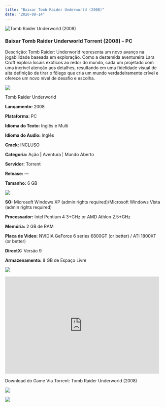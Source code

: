 ```yaml
---
title: "Baixar Tomb Raider Underworld (2008)"
date: "2020-08-14"
---
```


![Tomb Raider Underworld (2008)](https://1.bp.blogspot.com/-R13Z_dHqjvU/XxyQwJ_UZVI/AAAAAAAABB8/bOtTbe1v7OofE6NHDkh6k2JtVmxDZpsMQCNcBGAsYHQ/s320/poster.jpg "Tomb Raider Underworld (2008)")

### Baixar Tomb Raider Underworld Torrent (2008) – PC

Descrição: Tomb Raider: Underworld representa um novo avanço na jogabilidade baseada em exploração. Como a destemida aventureira Lara Croft explora locais exóticos ao redor do mundo, cada um projetado com uma incrível atenção aos detalhes, resultando em uma fidelidade visual de alta definição de tirar o fôlego que cria um mundo verdadeiramente crível e oferece um novo nível de desafio e escolha.

![](https://1.bp.blogspot.com/-XIAoZor_ewQ/Xt6k8H1cWZI/AAAAAAAAAi0/oGRR_ah4Rf449lfQQZDiX_22jAu7LLnJACPcBGAYYCw/s400/Bot{3b6f25e701f2c276e12462000761d99d36f4f564f6a12c5b7723aa1262fefb9b}25C3{3b6f25e701f2c276e12462000761d99d36f4f564f6a12c5b7723aa1262fefb9b}25A3o{3b6f25e701f2c276e12462000761d99d36f4f564f6a12c5b7723aa1262fefb9b}2Bde{3b6f25e701f2c276e12462000761d99d36f4f564f6a12c5b7723aa1262fefb9b}2BInforma{3b6f25e701f2c276e12462000761d99d36f4f564f6a12c5b7723aa1262fefb9b}25C3{3b6f25e701f2c276e12462000761d99d36f4f564f6a12c5b7723aa1262fefb9b}25A7{3b6f25e701f2c276e12462000761d99d36f4f564f6a12c5b7723aa1262fefb9b}25C3{3b6f25e701f2c276e12462000761d99d36f4f564f6a12c5b7723aa1262fefb9b}25B5es.jpg)

Tomb Raider Underworld

**Lançamento:** 2008

**Plataforma:** PC

**Idioma do Texto:** Inglês e Multi

**Idioma do Audio:** Inglês

**Crack:** INCLUSO

**Categoria:** Ação | Aventura | Mundo Aberto

**Servidor:** Torrent

**Release:** —

**Tamanho:** 6 GB

  

![](https://1.bp.blogspot.com/-h4INo_OBwls/Xt6lEEMpxNI/AAAAAAAAAi4/JjyyoRDYOagV83dzmOlHFitCwsklVMs6ACPcBGAYYCw/s400/Bot{3b6f25e701f2c276e12462000761d99d36f4f564f6a12c5b7723aa1262fefb9b}25C3{3b6f25e701f2c276e12462000761d99d36f4f564f6a12c5b7723aa1262fefb9b}25A3o{3b6f25e701f2c276e12462000761d99d36f4f564f6a12c5b7723aa1262fefb9b}2Bde{3b6f25e701f2c276e12462000761d99d36f4f564f6a12c5b7723aa1262fefb9b}2BRequisitos.jpg)

**SO:** Microsoft Windows XP (admin rights required)/Microsoft Windows Vista (admin rights required)

**Processador:** Intel Pentium 4 3+GHz or AMD Athlon 2.5+GHz

**Memória:** 2 GB de RAM

**Placa de Video:** NVIDIA GeForce 6 series 6800GT (or better) / ATI 1800XT (or better)

**DirectX:** Versão 9

**Armazenamento:** 8 GB de Espaço Livre

![](https://1.bp.blogspot.com/-rcYyVsnA81c/Xt6lZMZ2XiI/AAAAAAAAAjA/1MF2KKFyKSoUtwrodSDJRdpQoMNmnHOhwCPcBGAYYCw/s400/Bot{3b6f25e701f2c276e12462000761d99d36f4f564f6a12c5b7723aa1262fefb9b}25C3{3b6f25e701f2c276e12462000761d99d36f4f564f6a12c5b7723aa1262fefb9b}25A3o{3b6f25e701f2c276e12462000761d99d36f4f564f6a12c5b7723aa1262fefb9b}2Bde{3b6f25e701f2c276e12462000761d99d36f4f564f6a12c5b7723aa1262fefb9b}2BTrailer.jpg)

<iframe allow="accelerometer; autoplay; encrypted-media; gyroscope; picture-in-picture" allowfullscreen frameborder="0" height="315" src="https://www.youtube.com/embed/gQi41RoC3pw" width="500"></iframe>

Download do Game Via Torrent: Tomb Raider Underworld (2008)

[![](https://1.bp.blogspot.com/-KEcbu5lXdM0/Xu5yX-HgHDI/AAAAAAAAAsY/bBJ6W14NqC4-Ny_0LiwqQPIkTbYzyURcACPcBGAYYCw/s200/CAPA3.jpg)](https://utorrentmegagames.blogspot.com/p/recomendado.html)

[![](https://1.bp.blogspot.com/-Rkir3Cy7E90/XthUbQKV_OI/AAAAAAAAAgU/q6xV1k8mreQnsOAbeImqH6Qi8ahsN2LpACPcBGAYYCw/s1600/Bot{3b6f25e701f2c276e12462000761d99d36f4f564f6a12c5b7723aa1262fefb9b}25C3{3b6f25e701f2c276e12462000761d99d36f4f564f6a12c5b7723aa1262fefb9b}25A3o{3b6f25e701f2c276e12462000761d99d36f4f564f6a12c5b7723aa1262fefb9b}2Bde{3b6f25e701f2c276e12462000761d99d36f4f564f6a12c5b7723aa1262fefb9b}2BDownload.jpg)](BC0E621012D5B6039BB225E6EC45900D5EFF15A8&dn=Tomb{3b6f25e701f2c276e12462000761d99d36f4f564f6a12c5b7723aa1262fefb9b}20Raider{3b6f25e701f2c276e12462000761d99d36f4f564f6a12c5b7723aa1262fefb9b}20Underworld{3b6f25e701f2c276e12462000761d99d36f4f564f6a12c5b7723aa1262fefb9b}20{3b6f25e701f2c276e12462000761d99d36f4f564f6a12c5b7723aa1262fefb9b}5bMULTI6{3b6f25e701f2c276e12462000761d99d36f4f564f6a12c5b7723aa1262fefb9b}5d{3b6f25e701f2c276e12462000761d99d36f4f564f6a12c5b7723aa1262fefb9b}5bPCDVD{3b6f25e701f2c276e12462000761d99d36f4f564f6a12c5b7723aa1262fefb9b}5d{3b6f25e701f2c276e12462000761d99d36f4f564f6a12c5b7723aa1262fefb9b}5bWwW.GamesTorrents.CoM{3b6f25e701f2c276e12462000761d99d36f4f564f6a12c5b7723aa1262fefb9b}5d&tr=http{3b6f25e701f2c276e12462000761d99d36f4f564f6a12c5b7723aa1262fefb9b}3a{3b6f25e701f2c276e12462000761d99d36f4f564f6a12c5b7723aa1262fefb9b}2f{3b6f25e701f2c276e12462000761d99d36f4f564f6a12c5b7723aa1262fefb9b}2fwww.todotorrents.com{3b6f25e701f2c276e12462000761d99d36f4f564f6a12c5b7723aa1262fefb9b}3a2710{3b6f25e701f2c276e12462000761d99d36f4f564f6a12c5b7723aa1262fefb9b}2fannounce&tr=http{3b6f25e701f2c276e12462000761d99d36f4f564f6a12c5b7723aa1262fefb9b}3a{3b6f25e701f2c276e12462000761d99d36f4f564f6a12c5b7723aa1262fefb9b}2f{3b6f25e701f2c276e12462000761d99d36f4f564f6a12c5b7723aa1262fefb9b}2ftpb.tracker.thepiratebay.org{3b6f25e701f2c276e12462000761d99d36f4f564f6a12c5b7723aa1262fefb9b}2fannounce&tr=http{3b6f25e701f2c276e12462000761d99d36f4f564f6a12c5b7723aa1262fefb9b}3a{3b6f25e701f2c276e12462000761d99d36f4f564f6a12c5b7723aa1262fefb9b}2f{3b6f25e701f2c276e12462000761d99d36f4f564f6a12c5b7723aa1262fefb9b}2fopen.tracker.thepiratebay.org{3b6f25e701f2c276e12462000761d99d36f4f564f6a12c5b7723aa1262fefb9b}2fannounce&tr=http{3b6f25e701f2c276e12462000761d99d36f4f564f6a12c5b7723aa1262fefb9b}3a{3b6f25e701f2c276e12462000761d99d36f4f564f6a12c5b7723aa1262fefb9b}2f{3b6f25e701f2c276e12462000761d99d36f4f564f6a12c5b7723aa1262fefb9b}2ftpb.tracker.thepiratebay.org{3b6f25e701f2c276e12462000761d99d36f4f564f6a12c5b7723aa1262fefb9b}3a80{3b6f25e701f2c276e12462000761d99d36f4f564f6a12c5b7723aa1262fefb9b}2fannounce)
